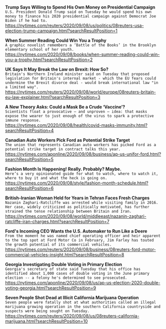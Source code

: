 **Trump Says Willing to Spend His Own Money on Presidential Campaign**\
`U.S. President Donald Trump said on Tuesday he would spend his own money to finance his 2020 presidential campaign against Democrat Joe Biden if he had to.`\
https://nytimes.com/reuters/2020/09/08/us/politics/08reuters-usa-election-trump-campaign.html?searchResultPosition=1

**When Summer Reading Could Win You a Trophy**\
`A graphic novelist remembers a ‘Battle of the Books’ in the Brooklyn elementary school of her youth.`\
https://nytimes.com/2020/09/08/books/when-summer-reading-could-win-you-a-trophy.html?searchResultPosition=2

**UK Says It May Break the Law on Brexit: How So?**\
`Britain's Northern Ireland minister said on Tuesday that proposed legislation for Britain's internal market - which the EU fears could undermine the Brexit divorce deal - would break international law "in a limited way".`\
https://nytimes.com/reuters/2020/09/08/world/europe/08reuters-britain-eu-law-explainer.html?searchResultPosition=3

**A New Theory Asks: Could a Mask Be a Crude ‘Vaccine’?**\
`Scientists float a provocative — and unproven — idea: that masks expose the wearer to just enough of the virus to spark a protective immune response.`\
https://nytimes.com/2020/09/08/health/covid-masks-immunity.html?searchResultPosition=4

**Canadian Auto Workers Pick Ford as Potential Strike Target**\
`The union that represents Canadian auto workers has picked Ford as a potential strike target in contract talks this year.`\
https://nytimes.com/aponline/2020/09/08/business/ap-us-unifor-ford.html?searchResultPosition=5

**Fashion Month Is Happening! Really. Probably? Maybe.**\
`Here’s a very opinionated guide for what to watch, where to watch it, where to buy it and what the heck is going on.`\
https://nytimes.com/2020/09/08/style/fashion-month-schedule.html?searchResultPosition=6

**British-Iranian Woman Held for Years in Tehran Faces Fresh Charges**\
`Nazanin Zaghari-Ratcliffe was arrested while visiting family in 2016. Her case, widely criticized as politically motivated, has further strained the tense relationship between Britain and Iran.`\
https://nytimes.com/2020/09/08/world/middleeast/nazanin-zaghari-ratcliffe-iran-charges.html?searchResultPosition=7

**Ford's Incoming CEO Wants the U.S. Automaker to Run Like a Deere**\
`From the moment he was named chief operating officer and heir apparent to the top spot at Ford Motor Co in February, Jim Farley has touted the growth potential of its commercial vehicles.`\
https://nytimes.com/reuters/2020/09/08/business/08reuters-ford-motor-commercial-vehicles-insight.html?searchResultPosition=8

**Georgia Investigating Double Voting in Primary Election**\
`Georgia's secretary of state said Tuesday that his office has identified about 1,000 cases of double voting in the June primary election -- a felony he's determined to see prosecuted. `\
https://nytimes.com/aponline/2020/09/08/us/ap-us-election-2020-double-voting-georgia.html?searchResultPosition=9

**Seven People Shot Dead at Illicit California Marijuana Operation**\
`Seven people were fatally shot at what authorities called an illegal marijuana growing operation in the southern California countryside and suspects were being sought on Tuesday.`\
https://nytimes.com/reuters/2020/09/08/us/08reuters-california-marijuana.html?searchResultPosition=10

